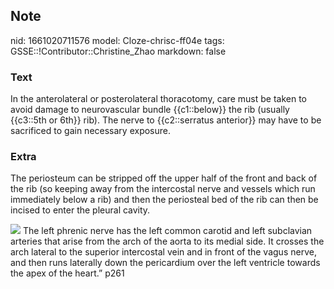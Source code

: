 ## Note
nid: 1661020711576
model: Cloze-chrisc-ff04e
tags: GSSE::!Contributor::Christine_Zhao
markdown: false

### Text
<div>
  <div>
    <div>
      <div>
        In the anterolateral or posterolateral thoracotomy, care
        must be taken to avoid damage to neurovascular bundle
        {{c1::below}} the rib (usually {{c3::5th or 6th}} rib). The
        nerve to {{c2::serratus anterior}} may have to be
        sacrificed to gain necessary exposure.
      </div>
    </div>
  </div>
</div>

### Extra
The periosteum can be stripped off the upper half of the front and
back of the rib (so keeping away from the intercostal nerve and
vessels which run immediately below a rib) and then the periosteal
bed of the rib can then be incised to enter the pleural cavity.
<div>
  <img src="paste-4850a09348dff46c9d65ac384ec743067322c7ea.jpg">
  The left phrenic nerve has the left common carotid and left
  subclavian arteries that arise from the arch of the aorta to its
  medial side. It crosses the arch lateral to the superior
  intercostal vein and in front of the vagus nerve, and then runs
  laterally down the pericardium over the left ventricle towards
  the apex of the heart.” p261
</div>
